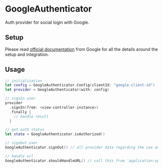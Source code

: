 # GoogleAuthenticator

Auth provider for social login with Google.

## Setup
Please read [official documentation](https://developers.google.com/identity/sign-in/ios/start-integrating) from Google for all the details around the setup and integration.

## Usage

```swift
// initialization
let config = GoogleAuthenticator.Config(clientId: "google-client-id")
let provider = GoogleAuthenticator(with: config)

// signIn user
provider
  .signIn(from: <view-controller-instance>)
  .finally {
    // handle result
  }

// get auth status
let state = GoogleAuthenticator.isAuthorized()

// signOut user
GoogleAuthenticator.signOut() // all provider data regarding the use auth is cleared at this point

// handle url
GoogleAuthenticator.shouldHandleURL() // call this from `application:openURL:options:` in UIApplicationDelegate
```
